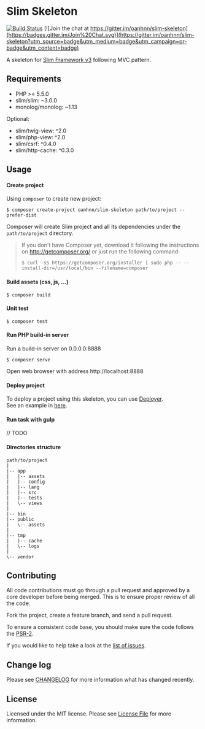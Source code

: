 Slim Skeleton
=============
[![Build Status](https://travis-ci.org/oanhnn/slim-skeleton.svg?branch=3.x)](https://travis-ci.org/oanhnn/slim-skeleton)
[![Join the chat at https://gitter.im/oanhnn/slim-skeleton](https://badges.gitter.im/Join%20Chat.svg)](https://gitter.im/oanhnn/slim-skeleton?utm_source=badge&utm_medium=badge&utm_campaign=pr-badge&utm_content=badge)

A skeleton for [Slim Framework v3](http://slimframework.com/) following MVC pattern.

Requirements
------------

* PHP >= 5.5.0
* slim/slim: ~3.0.0
* monolog/monolog: ~1.13

Optional:

* slim/twig-view: ^2.0
* slim/php-view: ^2.0
* slim/csrf: ^0.4.0
* slim/http-cache: ^0.3.0

Usage
-----

#### Create project
Using `composer` to create new project:

```shell
$ composer create-project oanhnn/slim-skeleton path/to/project --prefer-dist
```

Composer will create Slim project and all its dependencies under the `path/to/project` directory.

> If you don't have Composer yet, download it following the instructions on http://getcomposer.org/ or just run the following command:
> ```shell
> $ curl -sS https://getcomposer.org/installer | sudo php -- --install-dir=/usr/local/bin --filename=composer
> ```

#### Build assets (css, js, ...)
```shell
$ composer build
```

#### Unit test
```shell
$ composer test
```

#### Run PHP build-in server
Run a build-in server on 0.0.0.0:8888
```shell
$ composer serve
```

Open web browser with address http://localhost:8888

#### Deploy project
To deploy a project using this skeleton, you can use [Deployer](http://deployer.org).   
See an example in [here](https://github.com/oanhnn/deployer-example).

#### Run task with gulp
// TODO

#### Directories structure
```
path/to/project
|
|-- app
|   |-- assets
|   |-- config
|   |-- lang
|   |-- src
|   |-- tests
|   \-- views
|   
|-- bin
|-- public
|   \-- assets
|
|-- tmp
|   |-- cache
|   \-- logs
|
\-- vendor

```

Contributing
------------

All code contributions must go through a pull request and approved by a core developer before being merged.
This is to ensure proper review of all the code.

Fork the project, create a feature branch, and send a pull request.

To ensure a consistent code base, you should make sure the code follows
the [PSR-2](https://github.com/php-fig/fig-standards/blob/master/accepted/PSR-2-coding-style-guide.md).

If you would like to help take a look at the [list of issues](https://github.com/oanhnn/slim-skeleton/issues).

Change log
----------

Please see [CHANGELOG](CHANGELOG.md) for more information what has changed recently.

License
-------

Licensed under the MIT license. Please see [License File](LICENSE.md) for more information.
